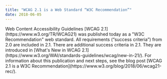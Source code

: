 ```yaml
---
title: "WCAG 2.1 is a Web Standard “W3C Recommendation”"
date: 2018-06-05
---
```


<img src="{{ '/content-images/wai-news/2018/WCAG21-release.png' | relative_url }}" alt="" style="float:left; margin-right: 15px;">
Web Content Accessibility Guidelines [WCAG 2.1](https://www.w3.org/TR/WCAG21) was published today as a "W3C Recommendation" web standard. All requirements (“success criteria”) from 2.0 are included in 2.1. There are additional success criteria in 2.1. They are introduced in [What's New in WCAG 2.1](https://www.w3.org/WAI/standards-guidelines/wcag/new-in-21/). For information about this publication and next steps, see the blog post [WCAG 2.1 is a W3C Recommendation](https://www.w3.org/blog/2018/06/wcag21-rec/).
